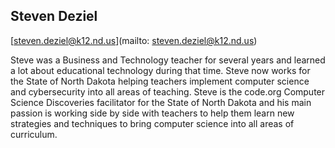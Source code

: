 ## Steven Deziel[steven.deziel@k12.nd.us](mailto: steven.deziel@k12.nd.us)Steve was a Business and Technology teacher for several years and learned a lot about educational technology during that time. Steve now works for the State of North Dakota helping teachers implement computer science and cybersecurity into all areas of teaching. Steve is the code.org Computer Science Discoveries facilitator for the State of North Dakota and his main passion is working side by side with teachers to help them learn new strategies and techniques to bring computer science into all areas of curriculum. 